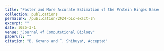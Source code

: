 ```yaml
---
title: "Faster and More Accurate Estimation of the Protein Hinges Based on Information Criteria"
collection: publications
permalink: /publication/2024-bic-exact-lh
excerpt: ""
date: 2025-3-1
venue: "Journal of Computational Biology"
paperurl: ""
citation: "B. Koyano and T. Shibuya*, Accepted"
---
```


